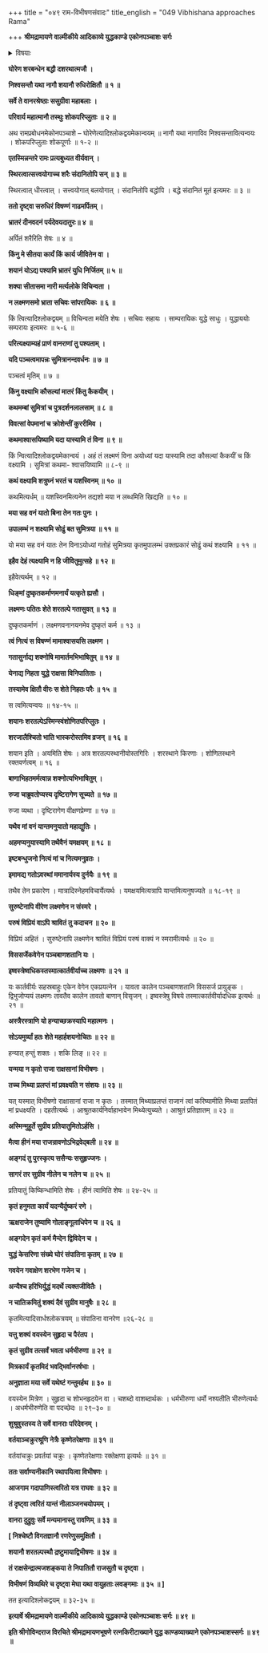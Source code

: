 +++
title = "०४९ राम-विभीषणसंवादः"
title_english = "049 Vibhishana approaches Rama"

+++
**श्रीमद्रामायणे वाल्मीकीये आदिकाव्ये युद्धकाण्डे एकोनपञ्चाशः सर्गः**


<details><summary>विषयाः</summary>

नागपाशबद्धेनापिदिष्ट्याप्रबुद्धेनरामेण लक्ष्मणदुरवस्थावलोकनेनतस्य चरमावस्था -शङ्कया तंप्रतिशोचनपूर्वकंबहुधा विलापः ॥ १ ॥

</details>


**घोरेण शरबन्धेन बद्धौ दशरथात्मजौ ।**

**निश्वसन्तौ यथा नागौ शयानौ रुधिरोक्षितौ ॥ १ ॥**

**सर्वे ते वानरश्रेष्ठाः ससुग्रीवा महाबलाः ।**

**परिवार्य महात्मानौ तस्थुः शोकपरिप्लुताः ॥ २ ॥**

अथ रामप्रबोधनमेकोनपञ्चाशे – घोरेणेत्यादिश्लोकद्वयमेकान्वयम् ॥ नागौ यथा नागाविव निश्वसन्तावित्यन्वयः । शोकपरिप्लुताः शोकपूर्णाः ॥ १-२ ॥



**एतस्मिन्नन्तरे रामः प्रत्यबुध्यत वीर्यवान् ।**

**स्थिरत्वात्सत्त्वयोगाच्च शरैः संदानितोपि सन् ॥ ३ ॥**

स्थिरत्वात् धीरत्वात् । सत्त्वयोगात् बलयोगात् । संदानितोपि बद्धोपि । बद्धे संदानितं मूतं इत्यमरः ॥ ३ ॥



**ततो दृष्ट्वा सरुधिरं विषण्णं गाढमर्पितम् ।**

**भ्रातरं दीनवदनं पर्यदेवयदातुरः॥ ४ ॥**

अर्पितं शरैरिति शेषः ॥ ४ ॥



**किंनु मे सीतया कार्यं किं कार्य जीवितेन वा ।**

**शयानं योऽद्य पश्यामि भ्रातरं युधि निर्जितम् ॥ ५ ॥**

**शक्या सीतासमा नारी मर्त्यलोके विचिन्वता ।**

**न लक्ष्मणसमो भ्राता सचिवः सांपरायिकः ॥ ६ ॥**

किं त्वित्यादिश्लोकद्वयम् ॥ विचिन्वता मयेति शेषः । सचिवः सहायः । साम्परायिकः युद्धे साधुः । युद्धाययोः सम्परायः इत्यमरः ॥ ५-६ ॥



**परित्यक्ष्याम्यहं प्राणं वानराणां तु पश्यताम् ।**

**यदि पञ्चत्वमापन्नः सुमित्रानन्दवर्धनः ॥ ७ ॥**

पञ्चत्वं मृतिम् ॥ ७ ॥



**किंनु वक्ष्याभि कौसल्यां मातरं किंतु कैकयीम् ।**

**कथमम्बां सुमित्रां च पुत्रदर्शनलालसाम् ॥ ८ ॥**

**विवत्सां वेपमानां च क्रोशेन्तीं कुररीमिव ।**

**कथमाश्वासयिष्यामि यदा यास्यामि तं विना ॥ ९ ॥**

किं न्वित्यादिश्लोकद्वयमेकान्वयं । अहं तं लक्ष्मणं विना अयोध्यां यदा यास्यामि तदा कौसल्यां कैकयीं च किं वक्ष्यामि । सुमित्रां कथमा- श्वासयिष्यामि ॥ ८-९ ॥



**कथं वक्ष्यामि शत्रुघ्नं भरतं च यशस्विनम् ॥ १० ॥**

कथमित्यर्धम् ॥ यशस्विनमित्यनेन तद्यशो मया न लब्धमिति खिद्यति ॥ १० ॥



**मया सह वनं यातो बिना तेन गतः पुनः ।**

**उपालम्भं न शक्ष्यामि सोढुं बत सुमित्रया ॥ ११ ॥**

यो मया सह वनं यातः तेन विनाऽयोध्यां गतोहं सुमित्रया कृतमुपालम्भं उक्तप्रकारं सोढुं कथं शक्ष्यामि ॥ ११ ॥



**इहैव देहं त्यक्ष्यामि न हि जीवितुमुत्सहे ॥ १२ ॥**

इहैवेत्यर्थम् ॥ १२ ॥



**धिङ्मां दुष्कृतकर्माणमनार्यं यत्कृते ह्यसौ ।**

**लक्ष्मणः पतितः शेते शरतल्पे गतासुवत् ॥ १३ ॥**

दुष्कृतकर्माणं । लक्ष्मणवनानयनमेव दुष्कृतं कर्म ॥ १३ ॥



**त्वं नित्यं स विषण्णं मामाश्वासयसि लक्ष्मण ।**

**गतासुर्नाद्य शक्नोषि मामार्तमभिभाषितुम् ॥ १४ ॥**

**येनाद्य निहता युद्धे राक्षसा विनिपातिताः ।**

**तस्यामेव क्षितौ वीरः स शेते निहतः परैः ॥ १५ ॥**

स त्वमित्यन्वयः ॥ १४-१५ ॥



**शयानः शरतल्पेऽस्मिन्स्वंशोणितपरिप्लुतः ।**

**शरजालैश्चितो भाति भास्करोस्तमिव व्रजन् ॥ १६ ॥**

शयान इति । अयमिति शेषः । अत्र शरतल्पस्थानीयोस्तगिरिः । शरस्थाने किरणाः । शोणितस्थाने रक्तवर्णत्वम् ॥ १६ ॥



**बाणाभिहतमर्मत्वान्न शक्नोत्यभिभाषितुम् ।**

**रुजा चाब्रुवतोप्यस्य दृष्टिरागेण सूच्यते ॥ १७ ॥**

रुजा व्यथा । दृष्टिरागेण वीक्षणप्रेम्णा ॥ १७ ॥



**यथैव मां वनं यान्तमनुयातो महाद्युतिः ।**

**अहमप्यनुयास्यामि तथैवैनं यमक्षयम् ॥ १८ ॥**

**इष्टबन्धुजनो नित्यं मां च नित्यमनुव्रतः ।**

**इमामद्य गतोऽवस्थां ममानार्यस्य दुर्नयैः ॥ १९ ॥**

तथैव तेन प्रकारेण । मात्रादिस्नेहमविचार्येत्यर्थः । यमक्षयमित्यत्रापि यान्तमित्यनुषज्यते ॥ १८-१९ ॥



**सुरुष्टेनापि वीरेण लक्ष्मणेन न संस्मरे ।**

**परुषं विप्रियं वाऽपि श्रावितं तु कदाचन ॥ २० ॥**

विप्रियं अहितं । सुरुष्टेनापि लक्ष्मणेन श्रावितं विप्रियं परुषं वाक्यं न स्मरामीत्यर्थः ॥ २० ॥



**विससर्जेकवेगेन पञ्चबाणशतानि यः ।**

**इष्वस्त्रेष्वधिकस्तस्मात्कार्तवीर्याच्च लक्ष्मणः ॥ २१ ॥**

यः कार्तवीर्यः सहस्रबाहुः एकेन वेगेन एकप्रयत्नेन । यावता कालेन पञ्चबाणशतानि विससर्ज प्रायुङ्क । द्विभुजोप्ययं लक्ष्मणः तावतैव कालेन तावतो बाणान् विसृजन् । इष्वस्त्रेषु विषये तस्मात्कार्तवीर्यादधिक इत्यर्थः ॥ २१ ॥



**अस्त्रैरस्त्राणि यो हन्याच्छक्रस्यापि महात्मनः ।**

**सोऽयमुर्व्यां हतः शेते महार्हशयनोचितः ॥ २२ ॥**

हन्यात् हन्तुं शक्तः । शकि लिङ् ॥ २२ ॥



**यन्मया न कृतो राजा राक्षसानां विभीषणः ।**

**तच्च मिथ्या प्रलप्तं मां प्रवक्ष्यति न संशयः ॥ २३ ॥**

यत् यस्मात् विभीषणो राक्षासानां राजा न कृतः । तस्मात् मिथ्याप्रलप्तं राजानं त्वां करिष्यामीति मिथ्या प्रलपितं मां प्रधक्ष्यति । दहतीत्यर्थः । आश्रुतकार्यनिर्वाहाभावेन मिथ्येत्युच्यते । आश्रुतं प्रतिज्ञातम् ॥ २३ ॥



**अस्मिन्मुहूर्ते सुग्रीव प्रतियातुमितोऽर्हसि ।**

**मैत्वा हीनं मया राजन्रावणोऽभिद्रवेद्बली ॥ २४ ॥**

**अङ्गदं तु पुरस्कृत्य ससैन्यः ससुहृज्जनः ।**

**सागरं तर सुग्रीव नीलेन च नलेन च ॥ २५ ॥**

प्रतियातुं किष्किन्धामिति शेषः । हीनं त्वामिति शेषः ॥ २४-२५ ॥



**कृतं हनुमता कार्यं यदन्यैर्दुष्करं रणे ।**

**ऋक्षराजेन तुष्यामि गोलाङ्गूलाधिपेन च ॥ २६ ॥**

**अङ्गदेन कृतं कर्म मैन्देन द्विविदेन च ।**

**युद्धं केसरिणा संख्ये घोरं संपातिना कृतम् ॥ २७ ॥**

**गवयेन गवाक्षेण शरभेण गजेन च ।**

**अन्यैश्च हरिभिर्युद्धं मदर्थे त्यक्तजीवितैः ।**

**न चातिक्रमितुं शक्यं दैवं सुग्रीव मानुषैः ॥ २८ ॥**

कृतमित्यादिसार्धश्लोकत्रयम् ॥ संपातिना वानरेण ॥२६-२८ ॥



**यत्तु शक्यं वयस्येन सुहृदा च पैरंतप ।**

**कृतं सुग्रीव तत्सर्वं भवता धर्मभीरुणा ॥ २९ ॥**

**मित्रकार्यं कृतमिदं भवद्भिर्वानरर्षभाः ।**

**अनुज्ञाता मया सर्वे यथेष्टं गन्तुमर्हथ ॥ ३० ॥**

वयस्येन मित्रेण । सुहृदा च शोभनहृदयेन वा । चशब्दो वाशब्दार्थकः । धर्मभीरुणा धर्मो नश्यतीति भीरुणेत्यर्थः । अधर्मभीरुणेति वा पदच्छेदः ॥ २९–३० ॥



**शुश्रुवुस्तस्य ते सर्वे वानराः परिदेवनम् ।**

**वर्तयाञ्चक्रुरश्रूणि नेत्रैः कृष्णेतरेक्षणाः ॥ ३१ ॥**

वर्तयांचक्रुः प्रवर्तयां चक्रुः । कृष्णेतरेक्षणाः रक्तेक्षणा इत्यर्थः ॥ ३१ ॥



**ततः सर्वाण्यनीकानि स्थापयित्वा विभीषणः ।**

**आजगाम गदापाणिस्त्वरितो यत्र राघवः ॥ ३२ ॥**

**तं दृष्ट्वा त्वरितं यान्तं नीलाञ्जनचयोपमम् ।**

**वानरा दुद्रुवुः सर्वे मन्यमानास्तु रावणिम् ॥ ३३ ॥**

**\[ निश्चेष्टौ विगतज्ञानौ रणरेणुसमुक्षितौ ।**

**शयानौ शरतल्पस्थौ द्रष्टुमायाद्विभीषणः ॥ ३४ ॥**

**तं राक्षसेन्द्रात्मजशङ्कया ते निपातितौ राजसुतौ च दृष्ट्वा ।**

**विभीषणं विव्यथिरे च दृष्ट्वा मेघा यथा वायुहताः लवङ्गमाः ॥ ३५ ॥ \]**

तत इत्यादिश्लोकद्वयम् ॥ ३२-३५ ॥



**इत्यार्षे श्रीमद्रामायणे वाल्मीकीये आदिकाव्ये युद्धकाण्डे एकोनपञ्चाशः सर्गः ॥ ४९ ॥**

**इति श्रीगोविन्दराज विरचिते श्रीमद्रामायणभूषणे रत्नकिरीटाख्याने युद्ध काण्डव्याख्याने एकोनपञ्चाशस्सर्गः ॥ ४९ ॥**
